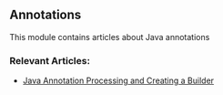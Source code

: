 ## Annotations

This module contains articles about Java annotations

### Relevant Articles:

- [Java Annotation Processing and Creating a Builder](https://www.baeldung.com/java-annotation-processing-builder) 
